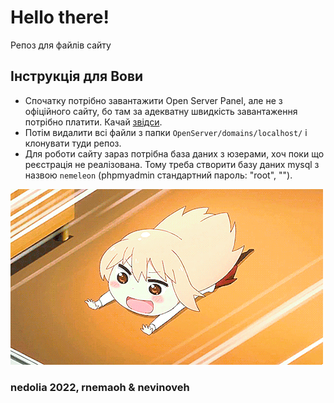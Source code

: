 # Hello there!
Репоз для файлів сайту

## Інструкція для Вови

  - Спочатку потрібно завантажити Open Server Panel, але не з офіційного сайту, бо там за адекватну швидкість завантаження потрібно платити. Качай [звідси](https://soft.mydiv.net/win/download-OpenServer.html).
  - Потім видалити всі файли з папки `OpenServer/domains/localhost/` і клонувати туди репоз.
  - Для роботи сайту зараз потрібна база даних з юзерами, хоч поки що реєстрація не реалізована. Тому треба створити базу даних mysql з назвою `nemeleon` (phpmyadmin стандартний пароль: "root", "").

![gonchik](css/index.gif)
### nedolia 2022, rnemaoh & nevinoveh
